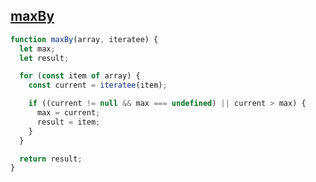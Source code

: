 ## [maxBy](https://www.greatfrontend.com/questions/javascript/max-by)

<!-- notecardId: 1739476586415 -->

```js
function maxBy(array, iteratee) {
  let max;
  let result;

  for (const item of array) {
    const current = iteratee(item);

    if ((current != null && max === undefined) || current > max) {
      max = current;
      result = item;
    }
  }

  return result;
}
```
